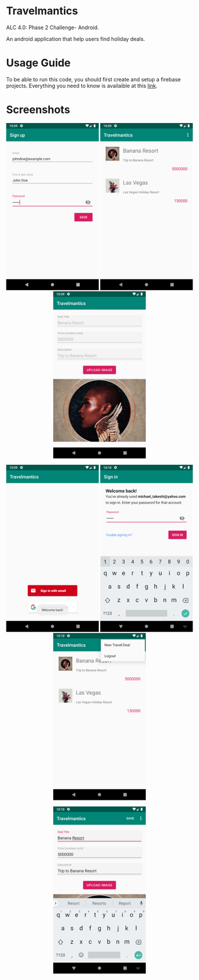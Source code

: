 # Travelmantics
 ALC 4.0: Phase 2 Challenge- Android.

 An android application that help users find holiday deals.
 

# Usage Guide
To be able to run this code, you should first create and setup a firebase projects. Everything you need to know is availaible at this [link](https://firebase.google.com/docs/android/setup).


# Screenshots
<p align="center"><a><img src="https://github.com/Wil2129/Travelmantics/blob/master/screenshots/Screenshot_1565039347.png?raw=true" width="250" height="450"></a> <a><img src="https://github.com/Wil2129/Travelmantics/blob/master/screenshots/Screenshot_1565039364.png?raw=true" width="250" height="450"></a> <a><img src="https://github.com/Wil2129/Travelmantics/blob/master/screenshots/Screenshot_1565039381.png?raw=true" width="250" height="450"></a></p>
<p align="center"><a><img src="https://github.com/Wil2129/Travelmantics/blob/master/screenshots/Screenshot_1565039390.png?raw=true" width="250" height="450"></a> <a><img src="https://github.com/Wil2129/Travelmantics/blob/master/screenshots/Screenshot_1565039408.png?raw=true" width="250" height="450"></a> <a><img src="https://github.com/Wil2129/Travelmantics/blob/master/screenshots/Screenshot_1565039432.png?raw=true" width="250" height="450"></a></p>
<p align="center"><a><img src="https://github.com/Wil2129/Travelmantics/blob/master/screenshots/Screenshot_1565039442.png?raw=true" width="250" height="450"></a></p> 

